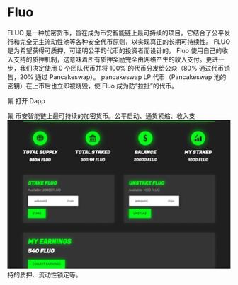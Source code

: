 # Fluo

FLUO 是一种加密货币，旨在成为币安智能链上最可持续的项目。它结合了公平发行和完全无主流动性池等各种安全代币原则，以实现真正的长期可持续性。 FLUO 是为希望获得可质押、可证明公平的代币的投资者而设计的。
Fluo 使用自己的收入支持的质押机制，这意味着所有质押奖励完全由网络产生的收入支付。更进一步，我们决定使用 0 个团队代币并将 100% 的代币分发给公众（80% 通过代币销售，20% 通过 Pancakeswap）。 pancakeswap LP 代币（Pancakeswap 池的密钥）在上市后也立即被烧毁，使 Fluo 成为防“拉扯”的代币。

氟
打开 Dapp

氟
币安智能链上最可持续的加密货币。公平启动、通货紧缩、收入支![fluo-dapp-defi-bsc-image1_a284d5c0044f803c645c5fa42fe3b6a7](fluo-dapp-defi-bsc-image1_a284d5c0044f803c645c5fa42fe3b6a7.png)持的质押、流动性锁定等。
